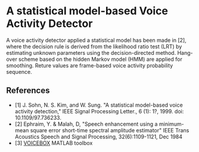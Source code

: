 # A statistical model-based Voice Activity Detector

A voice activity detector applied a statistical model has been made in [2], where the decision rule is derived from the likelihood ratio test (LRT) by estimating unknown parameters using the decision-directed method. Hang-over scheme based on the hidden Markov model (HMM) are applied for smoothing. Reture values are frame-based voice activity probability sequence.

## References
* [1] J. Sohn, N. S. Kim, and W. Sung. "A statistical model-based voice activity detection," IEEE Signal Processing Letter., 6 (1): 1?, 1999. doi: 10.1109/97.736233.
* [2] Ephraim, Y. & Malah, D, "Speech enhancement using a minimum-mean square error short-time spectral amplitude estimator" IEEE Trans Acoustics Speech and Signal Processing, 32(6):1109-1121, Dec 1984
* [3] [VOICEBOX](http://www.ee.ic.ac.uk/hp/staff/dmb/voicebox/voicebox.html) MATLAB toolbox 

